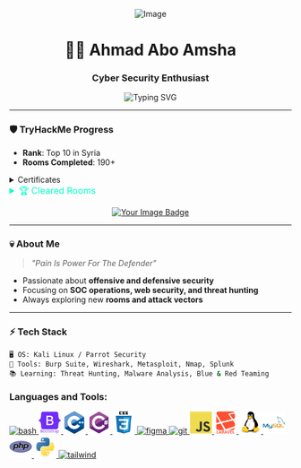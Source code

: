 
<p align="center">
  <img src="https://github.com/user-attachments/assets/8f058583-84c9-47b4-a149-a19dbccf8361" alt="Image">
</p>
<h1 align="center">👨‍💻 Ahmad Abo Amsha</h1>
<h3 align="center">Cyber Security Enthusiast</h3>

<p align="center">
  <img src="https://readme-typing-svg.demolab.com?font=Fira+Code&weight=500&size=24&pause=1000&color=0FFFC1&center=true&vCenter=true&width=900&lines=Top+10+in+Syria;Cyber+Security+is+my+Playground+%F0%9F%94%90" alt="Typing SVG" />
</p>

---

### 🛡️ **TryHackMe Progress**
- **Rank**: Top 10 in Syria  
- **Rooms Completed**: 190+  

<details>
  <summary>Certificates</summary>
  
  - [SOC Level 1](https://tryhackme-certificates.s3-eu-west-1.amazonaws.com/THM-B4CPRRLAAO.pdf)
  - [SOC Level 2](https://tryhackme-certificates.s3-eu-west-1.amazonaws.com/THM-MF1BNTM7PS.pdf)
  - [Junior Penetration Tester](https://tryhackme-certificates.s3-eu-west-1.amazonaws.com/THM-XVJ0XHGBRK.pdf)
  - [Pre Security](https://tryhackme-certificates.s3-eu-west-1.amazonaws.com/THM-5FT6INB4JA.pdf)
  - [Web Fundamentals](https://tryhackme-certificates.s3-eu-west-1.amazonaws.com/THM-U7MFXGJL0M.pdf)

</details>
<details>
  <summary style="font-size:16px; color:#00ffc8;">🏆 Cleared Rooms </summary>
  <br>
  <table style="width:100%; border-collapse: collapse; color:#00ffc8; background-color:#0d0d0d; border:1px solid #00ffc8;">
    <tbody>
      <tr>
        <td style="padding:5px; border:1px solid #00ffc8;">Critical</td>
        <td style="padding:5px; border:1px solid #00ffc8;">Networking Secure Protocols</td>
        <td style="padding:5px; border:1px solid #00ffc8;">Networking Essentials</td>
      </tr>
      <tr>
        <td style="padding:5px; border:1px solid #00ffc8;">Tcpdump: The Basics</td>
        <td style="padding:5px; border:1px solid #00ffc8;">Windows PowerShell</td>
        <td style="padding:5px; border:1px solid #00ffc8;">Intro to Cyber Threat Intel</td>
      </tr>
      <tr>
        <td style="padding:5px; border:1px solid #00ffc8;">SOAR</td>
        <td style="padding:5px; border:1px solid #00ffc8;">Eradication & Remediation</td>
        <td style="padding:5px; border:1px solid #00ffc8;">Sigma</td>
      </tr>
      <tr>
        <td style="padding:5px; border:1px solid #00ffc8;">Anti-Reverse Engineering</td>
        <td style="padding:5px; border:1px solid #00ffc8;">MalDoc: Static Analysis</td>
        <td style="padding:5px; border:1px solid #00ffc8;">Redline</td>
      </tr>
      <tr>
        <td style="padding:5px; border:1px solid #00ffc8;">Linux Forensics</td>
        <td style="padding:5px; border:1px solid #00ffc8;">DFIR: An Introduction</td>
        <td style="padding:5px; border:1px solid #00ffc8;">Wireshark: Traffic Analysis</td>
      </tr>
      <tr>
        <td style="padding:5px; border:1px solid #00ffc8;">Preparation</td>
        <td style="padding:5px; border:1px solid #00ffc8;">Threat Hunting: Endgame</td>
        <td style="padding:5px; border:1px solid #00ffc8;">Cyber Kill Chain</td>
      </tr>
      <tr>
        <td style="padding:5px; border:1px solid #00ffc8;">Splunk: Exploring SPL</td>
        <td style="padding:5px; border:1px solid #00ffc8;">Search Skills</td>
        <td style="padding:5px; border:1px solid #00ffc8;">Phishing Emails in Action</td>
      </tr>
      <tr>
        <td style="padding:5px; border:1px solid #00ffc8;">Windows Forensics 2</td>
        <td style="padding:5px; border:1px solid #00ffc8;">Intro to Threat Emulation</td>
        <td style="padding:5px; border:1px solid #00ffc8;">OpenCTI</td>
      </tr>
      <tr>
        <td style="padding:5px; border:1px solid #00ffc8;">Introduction to SIEM</td>
        <td style="padding:5px; border:1px solid #00ffc8;">Junior Security Analyst Intro</td>
        <td style="padding:5px; border:1px solid #00ffc8;">Threat Intel & Containment</td>
      </tr>
      <tr>
        <td style="padding:5px; border:1px solid #00ffc8;">TShark: The Basics</td>
        <td style="padding:5px; border:1px solid #00ffc8;">Sysinternals</td>
        <td style="padding:5px; border:1px solid #00ffc8;">Common Attacks</td>
      </tr>
      <tr>
        <td style="padding:5px; border:1px solid #00ffc8;">Defensive Security Intro</td>
        <td style="padding:5px; border:1px solid #00ffc8;">Splunk: Basics</td>
        <td style="padding:5px; border:1px solid #00ffc8;">Custom Alert Rules in Wazuh</td>
      </tr>
      <tr>
        <td style="padding:5px; border:1px solid #00ffc8;">Eviction</td>
        <td style="padding:5px; border:1px solid #00ffc8;">Sysmon</td>
        <td style="padding:5px; border:1px solid #00ffc8;">Boogeyman 1</td>
      </tr>
      <tr>
        <td style="padding:5px; border:1px solid #00ffc8;">Intro to Logs</td>
        <td style="padding:5px; border:1px solid #00ffc8;">Logstash: Data Processing Unit</td>
        <td style="padding:5px; border:1px solid #00ffc8;">Volatility</td>
      </tr>
      <tr>
        <td style="padding:5px; border:1px solid #00ffc8;">Autopsy</td>
        <td style="padding:5px; border:1px solid #00ffc8;">Windows Event Logs</td>
        <td style="padding:5px; border:1px solid #00ffc8;">Core Windows Processes</td>
      </tr>
      <tr>
        <td style="padding:5px; border:1px solid #00ffc8;">Threat Intelligence for SOC</td>
        <td style="padding:5px; border:1px solid #00ffc8;">Fixit</td>
        <td style="padding:5px; border:1px solid #00ffc8;">Investigating with ELK 101</td>
      </tr>
      <tr>
        <td style="padding:5px; border:1px solid #00ffc8;">Wazuh</td>
        <td style="padding:5px; border:1px solid #00ffc8;">Careers in Cyber</td>
        <td style="padding:5px; border:1px solid #00ffc8;">Phishing Prevention</td>
      </tr>
      <tr>
        <td style="padding:5px; border:1px solid #00ffc8;">TheHive Project</td>
        <td style="padding:5px; border:1px solid #00ffc8;">Threat Intelligence Tools</td>
        <td style="padding:5px; border:1px solid #00ffc8;">Unified Kill Chain</td>
      </tr>
      <tr>
        <td style="padding:5px; border:1px solid #00ffc8;">Wireshark: Packet Operations</td>
        <td style="padding:5px; border:1px solid #00ffc8;">Tactical Detection</td>
        <td style="padding:5px; border:1px solid #00ffc8;">Identification & Scoping</td>
      </tr>
      <tr>
        <td style="padding:5px; border:1px solid #00ffc8;">Protocols and Servers</td>
        <td style="padding:5px; border:1px solid #00ffc8;">Zeek</td>
        <td style="padding:5px; border:1px solid #00ffc8;">Windows Fundamentals 3</td>
      </tr>
      <tr>
        <td style="padding:5px; border:1px solid #00ffc8;">Velociraptor</td>
        <td style="padding:5px; border:1px solid #00ffc8;">CALDERASecurity Awareness</td>
        <td style="padding:5px; border:1px solid #00ffc8;">Wireshark: The Basics</td>
      </tr>
      <tr>
        <td style="padding:5px; border:1px solid #00ffc8;">x86 Architecture Overview</td>
        <td style="padding:5px; border:1px solid #00ffc8;">Basic Static Analysis</td>
        <td style="padding:5px; border:1px solid #00ffc8;">Pyramid Of Pain</td>
      </tr>
      <tr>
        <td style="padding:5px; border:1px solid #00ffc8;">Intro to Malware Analysis</td>
        <td style="padding:5px; border:1px solid #00ffc8;">Intro to Endpoint Security</td>
        <td style="padding:5px; border:1px solid #00ffc8;">Trooper</td>
      </tr>
      <tr>
        <td style="padding:5px; border:1px solid #00ffc8;">Principles of Security</td>
        <td style="padding:5px; border:1px solid #00ffc8;">KAPE</td>
        <td style="padding:5px; border:1px solid #00ffc8;">Incident handling with Splunk</td>
      </tr>
      <tr>
        <td style="padding:5px; border:1px solid #00ffc8;">Osquery: The Basics</td>
        <td style="padding:5px; border:1px solid #00ffc8;">Threat Hunting: Pivoting</td>
        <td style="padding:5px; border:1px solid #00ffc8;">Hunt Me II: Typo Squatters</td>
      </tr>
      <tr>
        <td style="padding:5px; border:1px solid #00ffc8;">NetworkMiner</td>
        <td style="padding:5px; border:1px solid #00ffc8;">Tardigrade</td>
        <td style="padding:5px; border:1px solid #00ffc8;">Splunk: Setting up a SOC Lab</td>
      </tr>
      <tr>
        <td style="padding:5px; border:1px solid #00ffc8;">Advanced Static Analysis</td>
        <td style="padding:5px; border:1px solid #00ffc8;">Splunk: Data Manipulation</td>
        <td style="padding:5px; border:1px solid #00ffc8;">MalBuster</td>
      </tr>
      <tr>
        <td style="padding:5px; border:1px solid #00ffc8;">Basic Dynamic Analysis</td>
        <td style="padding:5px; border:1px solid #00ffc8;">Threat Modelling</td>
        <td style="padding:5px; border:1px solid #00ffc8;">Splunk: Dashboards and Reports</td>
      </tr>
      <tr>
        <td style="padding:5px; border:1px solid #00ffc8;">Hunt Me I: Payment Collectors</td>
        <td style="padding:5px; border:1px solid #00ffc8;">Tempest</td>
        <td style="padding:5px; border:1px solid #00ffc8;">Traffic Analysis Essentials</td>
      </tr>
      <tr>
        <td style="padding:5px; border:1px solid #00ffc8;">TShark: CLI Wireshark Features</td>
        <td style="padding:5px; border:1px solid #00ffc8;">Brim</td>
        <td style="padding:5px; border:1px solid #00ffc8;">Threat Hunting: Introduction</td>
      </tr>
      <tr>
        <td style="padding:5px; border:1px solid #00ffc8;">Log Operations</td>
        <td style="padding:5px; border:1px solid #00ffc8;">Passive Reconnaissance</td>
        <td style="padding:5px; border:1px solid #00ffc8;">Phishing Analysis Tools</td>
      </tr>
      <tr>
        <td style="padding:5px; border:1px solid #00ffc8;">Dissecting PE Headers</td>
        <td style="padding:5px; border:1px solid #00ffc8;">DNS in Detail</td>
        <td style="padding:5px; border:1px solid #00ffc8;">Diamond Model</td>
      </tr>
      <tr>
        <td style="padding:5px; border:1px solid #00ffc8;">Phishing Analysis Fundamentals</td>
        <td></td>
        <td></td>
      </tr>
    </tbody>
  </table>
</details>



<p align="center">
  <a href="https://tryhackme.com/p/AhmadAboamsha">
    <img src="https://tryhackme-badges.s3.amazonaws.com/AhmadAboamsha.png" alt="Your Image Badge" />
  </a>
</p>

---

### 💀 **About Me**
> *"Pain Is Power For The Defender"*  
- Passionate about **offensive and defensive security**  
- Focusing on **SOC operations, web security, and threat hunting**  
- Always exploring new **rooms and attack vectors**

---

### ⚡ **Tech Stack**
```bash
🖥️ OS: Kali Linux / Parrot Security  
🔧 Tools: Burp Suite, Wireshark, Metasploit, Nmap, Splunk  
📚 Learning: Threat Hunting, Malware Analysis, Blue & Red Teaming
```


<h3 align="left">Languages and Tools:</h3>
<p align="left"> <a href="https://www.gnu.org/software/bash/" target="_blank" rel="noreferrer"> <img src="https://www.vectorlogo.zone/logos/gnu_bash/gnu_bash-icon.svg" alt="bash" width="40" height="40"/> </a> <a href="https://getbootstrap.com" target="_blank" rel="noreferrer"> <img src="https://raw.githubusercontent.com/devicons/devicon/master/icons/bootstrap/bootstrap-plain-wordmark.svg" alt="bootstrap" width="40" height="40"/> </a> <a href="https://www.w3schools.com/cpp/" target="_blank" rel="noreferrer"> <img src="https://raw.githubusercontent.com/devicons/devicon/master/icons/cplusplus/cplusplus-original.svg" alt="cplusplus" width="40" height="40"/> </a> <a href="https://www.w3schools.com/cs/" target="_blank" rel="noreferrer"> <img src="https://raw.githubusercontent.com/devicons/devicon/master/icons/csharp/csharp-original.svg" alt="csharp" width="40" height="40"/> </a> <a href="https://www.w3schools.com/css/" target="_blank" rel="noreferrer"> <img src="https://raw.githubusercontent.com/devicons/devicon/master/icons/css3/css3-original-wordmark.svg" alt="css3" width="40" height="40"/> </a> <a href="https://www.figma.com/" target="_blank" rel="noreferrer"> <img src="https://www.vectorlogo.zone/logos/figma/figma-icon.svg" alt="figma" width="40" height="40"/> </a> <a href="https://git-scm.com/" target="_blank" rel="noreferrer"> <img src="https://www.vectorlogo.zone/logos/git-scm/git-scm-icon.svg" alt="git" width="40" height="40"/> </a> <a href="https://developer.mozilla.org/en-US/docs/Web/JavaScript" target="_blank" rel="noreferrer"> <img src="https://raw.githubusercontent.com/devicons/devicon/master/icons/javascript/javascript-original.svg" alt="javascript" width="40" height="40"/> </a> <a href="https://laravel.com/" target="_blank" rel="noreferrer"> <img src="https://raw.githubusercontent.com/devicons/devicon/master/icons/laravel/laravel-plain-wordmark.svg" alt="laravel" width="40" height="40"/> </a> <a href="https://www.linux.org/" target="_blank" rel="noreferrer"> <img src="https://raw.githubusercontent.com/devicons/devicon/master/icons/linux/linux-original.svg" alt="linux" width="40" height="40"/> </a> <a href="https://www.mysql.com/" target="_blank" rel="noreferrer"> <img src="https://raw.githubusercontent.com/devicons/devicon/master/icons/mysql/mysql-original-wordmark.svg" alt="mysql" width="40" height="40"/> </a> <a href="https://www.php.net" target="_blank" rel="noreferrer"> <img src="https://raw.githubusercontent.com/devicons/devicon/master/icons/php/php-original.svg" alt="php" width="40" height="40"/> </a> <a href="https://www.python.org" target="_blank" rel="noreferrer"> <img src="https://raw.githubusercontent.com/devicons/devicon/master/icons/python/python-original.svg" alt="python" width="40" height="40"/> </a> <a href="https://tailwindcss.com/" target="_blank" rel="noreferrer"> <img src="https://www.vectorlogo.zone/logos/tailwindcss/tailwindcss-icon.svg" alt="tailwind" width="40" height="40"/> </a> </p>

